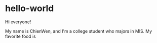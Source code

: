 # hello-world
Hi everyone! 

My name is ChienWen, and I'm a college student who majors in MIS.
My favorite food is 
